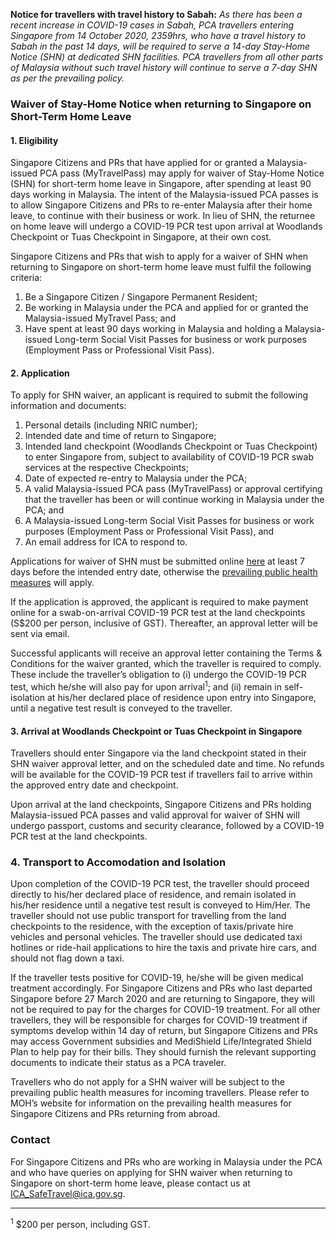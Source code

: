 

**Notice for travellers with travel history to Sabah:** *As there has been a recent increase in COVID-19 cases in Sabah, PCA travellers entering Singapore from 14 October 2020, 2359hrs, who have a travel history to Sabah in the past 14 days, will be required to serve a 14-day Stay-Home Notice (SHN) at dedicated SHN facilities. PCA travellers from all other parts of Malaysia without such travel history will continue to serve a 7-day SHN as per the prevailing policy.*

### **Waiver of Stay-Home Notice when returning to Singapore on Short-Term Home Leave**

#### 1. Eligibility

Singapore Citizens and PRs that have applied for or granted a Malaysia-issued PCA pass (MyTravelPass) may apply for waiver of Stay-Home Notice (SHN) for short-term home leave in Singapore, after spending at least 90 days working in Malaysia. The intent of the Malaysia-issued PCA passes is to allow Singapore Citizens and PRs to re-enter Malaysia after their home leave, to continue with their business or work. In lieu of SHN, the returnee on home leave will undergo a COVID-19 PCR test upon arrival at Woodlands Checkpoint or Tuas Checkpoint in Singapore, at their own cost.

Singapore Citizens and PRs that wish to apply for a waiver of SHN when returning to Singapore on short-term home leave must fulfil the following criteria:
1. Be a Singapore Citizen / Singapore Permanent Resident;
2. Be working in Malaysia under the PCA and applied for or granted  the Malaysia-issued MyTravel Pass; and
3. Have spent at least 90 days working in Malaysia and holding a Malaysia-issued Long-term Social Visit Passes for business or work purposes (Employment Pass or Professional Visit Pass).

#### 2. Application

To apply for SHN waiver, an applicant is required to submit the following  information and documents:
1. Personal details (including NRIC number);
2. Intended date and time of return to Singapore;
3. Intended land checkpoint (Woodlands Checkpoint or Tuas Checkpoint) to enter Singapore from, subject to availability of COVID-19 PCR swab services at the respective Checkpoints;
4. Date of expected re-entry to Malaysia under the PCA;
5. A valid Malaysia-issued PCA pass (MyTravelPass) or approval certifying that the traveller has been or will continue working in Malaysia under the PCA; and
6. A Malaysia-issued Long-term Social Visit Passes for business or work purposes (Employment Pass or Professional Visit Pass), and
7. An email address for ICA to respond to.

Applications for waiver of SHN must be submitted online [here](https://go.gov.sg/pcasgpr) at least 7 days before the intended entry date, otherwise the [prevailing public health measures](https://www.ica.gov.sg/covid-19) will apply. 

If the application is approved, the applicant is required to make payment online for a swab-on-arrival COVID-19 PCR test at the land checkpoints (S$200 per person, inclusive of GST). Thereafter, an approval letter will be sent via email.

Successful applicants will receive an approval letter containing the Terms & Conditions for the waiver granted, which the traveller is required to comply. These include the traveller’s obligation to (i) undergo the COVID-19 PCR test, which he/she will also pay for upon arrival<sup>1</sup>; and (ii) remain in self-isolation at his/her declared place of residence upon entry into Singapore, until a negative test result is conveyed to the traveller.

#### 3. Arrival at Woodlands Checkpoint or Tuas Checkpoint in Singapore

Travellers should enter Singapore via the land checkpoint stated in their SHN waiver approval letter, and on the scheduled date and time. No refunds will be available for the COVID-19 PCR test if travellers fail to arrive within the approved entry date and checkpoint. 

Upon arrival at the land checkpoints, Singapore Citizens and PRs holding Malaysia-issued PCA passes and valid approval for waiver of SHN will undergo passport, customs and security clearance, followed by a COVID-19 PCR test at the land checkpoints. 

### 4. Transport to Accomodation and Isolation
Upon completion of the COVID-19 PCR test, the traveller should proceed directly to his/her declared place of residence, and remain isolated in his/her residence until a negative test result is conveyed to Him/Her. The traveller should not use public transport for travelling from the land checkpoints to the residence, with the exception of taxis/private hire vehicles and personal vehicles. The traveller should use dedicated taxi hotlines or ride-hail applications to hire the taxis and private hire cars, and should not flag down a taxi.

If the traveller tests positive for COVID-19, he/she will be given medical treatment accordingly. For Singapore Citizens and PRs who last departed Singapore before 27 March 2020 and are returning to Singapore, they will not be required to pay for the charges for COVID-19 treatment. For all other travellers, they will be responsible for charges for COVID-19 treatment if symptoms develop within 14 day of return, but Singapore Citizens and PRs may access Government subsidies and MediShield Life/Integrated Shield Plan to help pay for their bills. They should furnish the relevant supporting documents to indicate their status as a PCA traveler.

Travellers who do not apply for a SHN waiver will be subject to the prevailing public health measures for incoming travellers. Please refer to MOH’s website for information on the prevailing health measures for Singapore Citizens and PRs returning from abroad.

### **Contact**

For Singapore Citizens and PRs who are working in Malaysia under the PCA and who have queries on applying for SHN waiver when returning to Singapore on short-term home leave, please contact us at <ICA_SafeTravel@ica.gov.sg>.


-----

<sup>1</sup> $200 per person, including GST.
